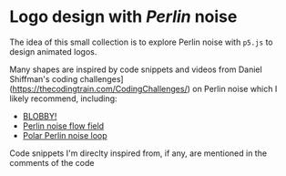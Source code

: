 # Logo design with _Perlin_ noise

The idea of this small collection is to explore Perlin noise with `p5.js` to design animated logos.  

Many shapes are inspired by code snippets and videos from Daniel Shiffman's coding challenges](https://thecodingtrain.com/CodingChallenges/) on Perlin noise which I likely recommend, including:  

- [BLOBBY!](https://thecodingtrain.com/CodingChallenges/036-blobby.html)
- [Perlin noise flow field](https://thecodingtrain.com/CodingChallenges/024-perlinnoiseflowfield.html)
- [Polar Perlin noise loop](https://thecodingtrain.com/CodingChallenges/136.1-polar-perlin-noise-loops.html)

Code snippets I'm direclty inspired from, if any, are mentioned in the comments of the code
